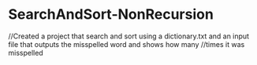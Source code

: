 # SearchAndSort-NonRecursion
//Created a project that search and sort using a dictionary.txt and an input file that outputs the misspelled word and shows how many
//times it was misspelled
